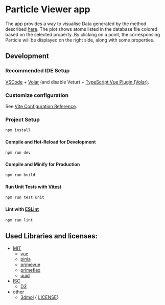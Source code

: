 # Particle Viewer app

The app provides a way to visualise Data generated by the method described [here](https://turbogap.fi/wiki/index.php/Energetic_and_structural_analysis_of_a_database_of_PtAu_nanoclusters).
The plot shows atoms listed in the database file colored based on the selected property.
By clicking on a point, the corresponsing Particle will be displayed on the right side, along with some properties.

## Development

### Recommended IDE Setup

[VSCode](https://code.visualstudio.com/) + [Volar](https://marketplace.visualstudio.com/items?itemName=Vue.volar) (and disable Vetur) + [TypeScript Vue Plugin (Volar)](https://marketplace.visualstudio.com/items?itemName=Vue.vscode-typescript-vue-plugin).

### Customize configuration

See [Vite Configuration Reference](https://vitejs.dev/config/).

### Project Setup

```sh
npm install
```

#### Compile and Hot-Reload for Development

```sh
npm run dev
```

#### Compile and Minify for Production

```sh
npm run build
```

#### Run Unit Tests with [Vitest](https://vitest.dev/)

```sh
npm run test:unit
```

#### Lint with [ESLint](https://eslint.org/)

```sh
npm run lint
```

## Used Libraries and licenses:

- [MIT](https://opensource.org/license/mit/)
  - [vue](https://vuejs.org/)
  - [pinia](https://pinia.vuejs.org/)
  - [primevue](https://primevue.org/)
  - [primeflex](https://www.primefaces.org/primeflex/)
  - [uuid](https://github.com/uuidjs/uuid)
- [ISC](https://opensource.org/license/isc-license-txt/)
  - [D3](https://github.com/d3/d3)
- other
  - [3dmol](https://3dmol.csb.pitt.edu/) { [LICENSE](https://github.com/3dmol/3Dmol.js/blob/master/LICENSE)}
